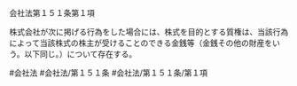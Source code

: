 会社法第１５１条第１項

株式会社が次に掲げる行為をした場合には、株式を目的とする質権は、当該行為によって当該株式の株主が受けることのできる金銭等（金銭その他の財産をいう。以下同じ。）について存在する。

#会社法
#会社法/第１５１条
#会社法/第１５１条/第１項
